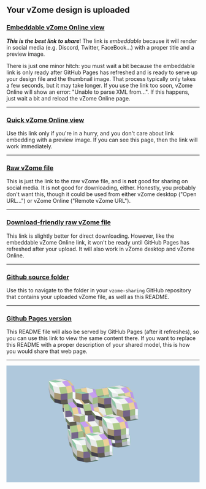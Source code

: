 ## Your vZome design is uploaded

### [Embeddable vZome Online view][embed]

***This is the best link to share***!  The link is *embeddable* because it will render in social media (e.g. Discord, Twitter, FaceBook...) with a proper title and a preview image.

There is just one minor hitch: you must wait a bit because the embeddable link is only 
ready after GitHub Pages has refreshed and is ready to serve up
your design file and the thumbnail image.
That process typically only takes a few seconds, but it may take longer.
If you use the link too soon, vZome Online will show an error: "Unable to parse XML from...".
If this happens, just wait a bit and reload the vZome Online page.

---

### [Quick vZome Online view][quick]

Use this link only if you're in a hurry, and you don't care about link embedding with a preview image.  If you can see this page, then the link will work immediately.

---

### [Raw vZome file][raw]

This is just the link to the raw vZome file, and is **not** good for
sharing on social media.
It is not good for downloading, either.
Honestly, you probably don't want this, though it could be used from either
vZome desktop ("Open URL...") or vZome Online ("Remote vZome URL").

---

### [Download-friendly raw vZome file][rawPages]

This link is slightly better for direct downloading.
However, like the embeddable vZome Online link, it won't be ready until
GitHub Pages has refreshed after your upload.
It will also work in vZome desktop and vZome Online.

---

### [Github source folder][source]

Use this to navigate to the folder in your `vzome-sharing` GitHub repository
that contains your uploaded vZome file, as well as this README.

---

### [Github Pages version][pages]

This README file will also be served by GitHub Pages (after it refreshes),
so you can use this link to view the same content there.
If you want to replace this README with a proper description of your shared model,
this is how you would share that web page.

---

![Image](<8-D space filling.png>)


[quick]: <https://vzome.com/app/?url=https://raw.githubusercontent.com/John-Kostick/vzome-sharing/main/2021/07/01/11-26-19-8-D%2Bspace%2Bfilling/8-D+space+filling.vZome>
[embed]: <https://vzome.com/app/embed.py?url=https://John-Kostick.github.io/vzome-sharing/2021/07/01/11-26-19-8-D%2Bspace%2Bfilling/8-D+space+filling.vZome>
[source]: <https://github.com/John-Kostick/vzome-sharing/tree/main/2021/07/01/11-26-19-8-D+space+filling/>
[pages]: <https://John-Kostick.github.io/vzome-sharing/2021/07/01/11-26-19-8-D+space+filling/>
[raw]: <https://raw.githubusercontent.com/John-Kostick/vzome-sharing/main/2021/07/01/11-26-19-8-D+space+filling/8-D space filling.vZome>
[rawPages]: <https://John-Kostick.github.io/vzome-sharing/2021/07/01/11-26-19-8-D+space+filling/8-D space filling.vZome>
